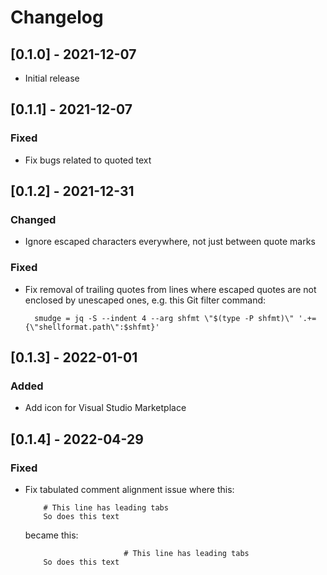 # Changelog

## [0.1.0] - 2021-12-07
- Initial release

## [0.1.1] - 2021-12-07
### Fixed
- Fix bugs related to quoted text

## [0.1.2] - 2021-12-31
### Changed
- Ignore escaped characters everywhere, not just between quote marks

### Fixed
- Fix removal of trailing quotes from lines where escaped quotes are not
  enclosed by unescaped ones, e.g. this Git filter command:

  ```gitconfig
    smudge = jq -S --indent 4 --arg shfmt \"$(type -P shfmt)\" '.+={\"shellformat.path\":$shfmt}'
  ```

## [0.1.3] - 2022-01-01
### Added
- Add icon for Visual Studio Marketplace

## [0.1.4] - 2022-04-29
### Fixed
- Fix tabulated comment alignment issue where this:

  ```
      # This line has leading tabs
      So does this text
  ```

  became this:

  ```
                        # This line has leading tabs
      So does this text
  ```

